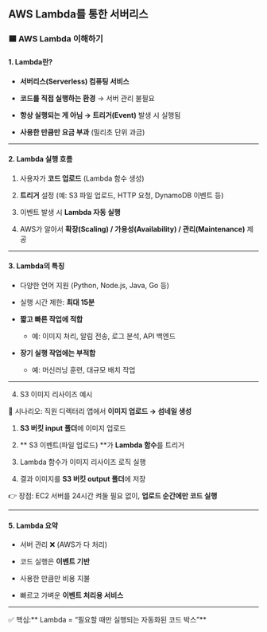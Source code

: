 ## AWS Lambda를 통한 서버리스

### 🟦 AWS Lambda 이해하기
#### 1. Lambda란?

- **서버리스(Serverless) 컴퓨팅 서비스**

- **코드를 직접 실행하는 환경** → 서버 관리 불필요

- **항상 실행되는 게 아님 → 트리거(Event)** 발생 시 실행됨

- **사용한 만큼만 요금 부과** (밀리초 단위 과금)

---

#### 2. Lambda 실행 흐름

1. 사용자가 **코드 업로드** (Lambda 함수 생성)

2. **트리거** 설정 (예: S3 파일 업로드, HTTP 요청, DynamoDB 이벤트 등)

3. 이벤트 발생 시 **Lambda 자동 실행**

4. AWS가 알아서 **확장(Scaling) / 가용성(Availability) / 관리(Maintenance)** 제공

---

#### 3. Lambda의 특징

- 다양한 언어 지원 (Python, Node.js, Java, Go 등)

- 실행 시간 제한: **최대 15분**

- **짧고 빠른 작업에 적합**

    - 예: 이미지 처리, 알림 전송, 로그 분석, API 백엔드

- **장기 실행 작업에는 부적합**

    - 예: 머신러닝 훈련, 대규모 배치 작업

---

4. S3 이미지 리사이즈 예시

📌 시나리오: 직원 디렉터리 앱에서 **이미지 업로드 → 섬네일 생성**

1. **S3 버킷 input 폴더**에 이미지 업로드

2. ** S3 이벤트(파일 업로드) **가 **Lambda 함수**를 트리거

3. Lambda 함수가 이미지 리사이즈 로직 실행

4. 결과 이미지를 **S3 버킷 output 폴더**에 저장

👉 장점: EC2 서버를 24시간 켜둘 필요 없이, **업로드 순간에만 코드 실행**

---

#### 5. Lambda 요약

- 서버 관리 ❌ (AWS가 다 처리)

- 코드 실행은 **이벤트 기반**

- 사용한 만큼만 비용 지불

- 빠르고 가벼운 **이벤트 처리용 서비스**

---

✅ 핵심:** Lambda = “필요할 때만 실행되는 자동화된 코드 박스”**


